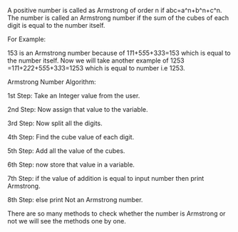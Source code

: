A positive number is called as Armstrong of order n if abc=a^n+b^n+c^n. The number is called an Armstrong number if the sum of the cubes of each digit is equal to the number itself.

For Example:

153 is an Armstrong number because of 1*1*1+5*5*5+3*3*3=153 which is equal to the number itself. Now we will take another example of 1253 =1*1*1+2*2*2+5*5*5+3*3*3=1253 which is equal to number i.e 1253.

Armstrong Number Algorithm:

1st Step: Take an Integer value from the user.

2nd Step: Now assign that value to the variable.

3rd Step: Now split all the digits.

4th Step: Find the cube value of each digit.

5th Step: Add all the value of the cubes.

6th Step: now store that value in a variable.

7th Step: if the value of addition is equal to input number then print Armstrong.

8th Step: else print Not an Armstrong number.

There are so many methods to check whether the number is Armstrong or not we will see the methods one by one.

